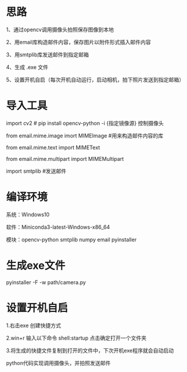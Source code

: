 # 思路
1、通过opencv调用摄像头拍照保存图像到本地

2、用email库构造邮件内容，保存图片以附件形式插入邮件内容

3、用smtplib库发送邮件到指定邮箱

4、生成 .exe 文件

5、设置开机自启（每次开机自动运行，启动相机，拍下照片发送到指定邮箱）

# 导入工具
import cv2  # pip install opencv-python -i {指定镜像源}   控制摄像头

from email.mime.image  imort  MIMEImage #用来构造邮件内容的库

from email.mime.text import MIMEText

from email.mime.multipart import MIMEMultipart

import smtplib   #发送邮件

# 编译环境
系统：Windows10

软件：Miniconda3-latest-Windows-x86_64

模块：opencv-python smtplib  numpy email pyinstaller

# 生成exe文件
pyinstaller -F -w path/camera.py

# 设置开机自启
1.右击exe 创建快捷方式

2.win+r 输入以下命令 shell:startup 点击确定打开一个文件夹

3.将生成的快捷文件复制到打开的文件中，下次开机exe程序就会自动启动





python代码实现调用摄像头，并拍照发送邮件
